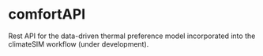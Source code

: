 # comfortAPI
Rest API for the data-driven thermal preference model incorporated into the climateSIM workflow (under development).
